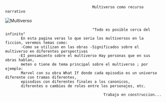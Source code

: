                                            Multiverso como recurso narrativo
                                        
  ![Multiverso](https://github.com/user-attachments/assets/d6e013fb-9dd2-415f-9ebb-73ff7cac71e5)




                                           "Todo es posible cerca del infinito"
           En esta pagina veras lo que seria los multiversos en la ficcion, veremos temas como:  
           -Como se utilizan en las obras -Significados sobre el multiverso en diferentes perspectivas 
          -EI pensamiento sobre el multiverso Hay personas que en sus obras hablan, 
           meten o tiene de tema principal sobre el multiverso ; por ejemplo: 
           Marvel con su obra What If donde cada episodio es un universo diferente con tramas diferentes, 
           episodios con diferentes finales a los canonicos, 
           diferentes o cambios de roles entre los personajes, etc.
                                                                       
                                                Trabajo en construccion...
